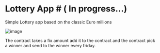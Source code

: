 # Lottery App # ( In progress...) 

Simple Lottery app based on the classic Euro millions

![image](https://github.com/adrianTroop/troopy-page/assets/70724439/c7a69b6e-6aaf-46af-8b3c-13020e3ae4c5)

The contract takes a fix amount add it to the contract and the contract pick a winner and send to the winner every friday.
